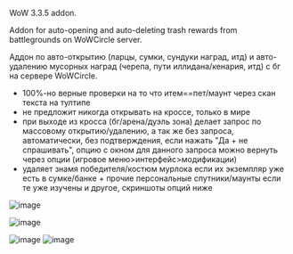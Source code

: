 WoW 3.3.5 addon.

Addon for auto-opening and auto-deleting trash rewards from battlegrounds on WoWCircle server.

Аддон по авто-открытию (ларцы, сумки, сундуки наград, итд) и авто-удалению мусорных наград (черепа, пути иллидана/кенария, итд) с бг на сервере WoWCircle.

- 100%-но верные проверки на то что итем==пет/маунт через скан текста на тултипе
- не предложит никогда открывать на кроссе, только в мире
- при выходе из кросса (бг/арена/дуэль зона) делает запрос по массовому открытию/удалению, а так же без запроса, автоматически, без подтверждения, если нажать "Да + не спрашивать", опцию с окном для данного запроса можно вернуть через опции (игровое меню>интерфейс>модификации)
- удаляет знамя победителя/костюм мурлока если их экземпляр уже есть в сумке/банке + прочие персональные спутники/маунты если те уже изучены и другое, скриншоты опций ниже

![image](https://github.com/user-attachments/assets/a33b3f84-8df5-42bd-9ad5-441af4fed81f)

![image](https://github.com/user-attachments/assets/1a8c20a0-e4bf-4cf4-9514-39209afce8ef)

![image](https://github.com/user-attachments/assets/f745e56f-3b71-4af9-806f-96da6dc881b9)  ![image](https://github.com/user-attachments/assets/2809f201-d1cd-4868-9600-42b043d17009)


